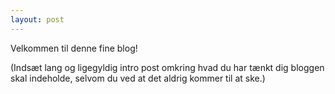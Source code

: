 ```yaml
---
layout: post
---
```

Velkommen til denne fine blog!

(Indsæt lang og ligegyldig intro post omkring hvad du har tænkt dig bloggen skal indeholde, selvom du ved at det aldrig kommer til at ske.)